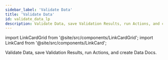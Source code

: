 ```yaml
---
sidebar_label: 'Validate Data'
title: 'Validate Data'
id: validate_data_lp
description: Validate Data, save Validation Results, run Actions, and create Data Docs.
---
```


import LinkCardGrid from '@site/src/components/LinkCardGrid';
import LinkCard from '@site/src/components/LinkCard';

<p class="DocItem__header-description">Validate Data, save Validation Results, run Actions, and create Data Docs.</p>

<LinkCardGrid>
  <LinkCard topIcon label="Data Validation workflow" description="Learn more about the GX Data Validation process" to="/guides/validation/validate_data_overview" icon="/img/workflow_icon.svg" />
  <LinkCard topIcon label="Manage Checkpoints" description="Add validation data, create and configure Checkpoints, and pass in-memory DataFrames" to="/guides/validation/checkpoints/checkpoint_lp" icon="/img/checkpoint_icon.svg" />
  <LinkCard topIcon label="Configure Actions" description="Configure Actions to send Validation Result notifications, update Data Docs, and store Validation Results" to="/guides/validation/validation_actions/actions_lp" icon="/img/configure_icon.svg" />
  <LinkCard topIcon label="Limit validation results in Data Docs" description="Limit validation results to improve Data Doc updating and rendering performance" to="/guides/validation/limit_validation_results" icon="/img/configure_icon.svg" />
</LinkCardGrid>
